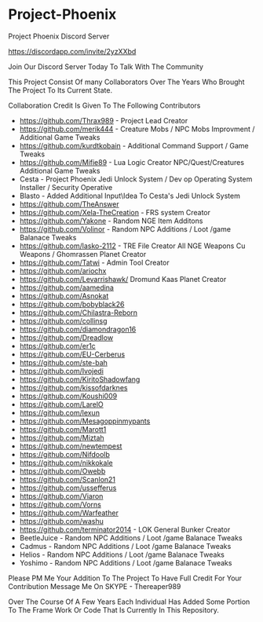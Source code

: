 # Project-Phoenix
Project Phoenix Discord Server

https://discordapp.com/invite/2yzXXbd

Join Our Discord Server Today To Talk With The Community

This Project Consist Of many Collaborators Over The Years Who Brought The Project To Its Current State.

Collaboration Credit Is Given To The Following Contributors
* https://github.com/Thrax989 - Project Lead Creator
* https://github.com/merik444 - Creature Mobs / NPC Mobs Improvment / Additional Game Tweaks
* https://github.com/kurdtkobain - Additional Command Support / Game Tweaks
* https://github.com/Mifie89 - Lua Logic Creator NPC/Quest/Creatures Additional Game Tweaks
* Cesta - Project Phoenix Jedi Unlock System / Dev op Operating System Installer / Security Operative
* Blasto - Added Additional Input\Idea To Cesta's Jedi Unlock System
* https://github.com/TheAnswer
* https://github.com/Xela-TheCreation - FRS system Creator
* https://github.com/Yakone - Random NGE Item Additons
* https://github.com/Volinor - Random NPC Additions / Loot /game Balanace Tweaks
* https://github.com/lasko-2112 - TRE File Creator All NGE Weapons Cu Weapons / Ghomrassen Planet Creator
* https://github.com/Tatwi - Admin Tool Creator
* https://github.com/ariochx
* https://github.com/Levarrishawk/ Dromund Kaas Planet Creator
* https://github.com/aamedina
* https://github.com/Asnokat
* https://github.com/bobyblack26
* https://github.com/Chilastra-Reborn
* https://github.com/collinsg
* https://github.com/diamondragon16
* https://github.com/Dreadlow
* https://github.com/er1c
* https://github.com/EU-Cerberus
* https://github.com/ste-bah
* https://github.com/Ivojedi
* https://github.com/KiritoShadowfang
* https://github.com/kissofdarknes
* https://github.com/Koushi009
* https://github.com/LarelO
* https://github.com/lexun
* https://github.com/Mesagoppinmypants
* https://github.com/Marott1
* https://github.com/Miztah
* https://github.com/newtempest
* https://github.com/Nifdoolb
* https://github.com/nikkokale
* https://github.com/Owebb
* https://github.com/Scanlon21
* https://github.com/ussefferus
* https://github.com/Viaron
* https://github.com/Vorns
* https://github.com/Warfeather
* https://github.com/washu
* https://github.com/terminator2014 - LOK General Bunker Creator
* BeetleJuice - Random NPC Additions / Loot /game Balanace Tweaks
* Cadmus - Random NPC Additions / Loot /game Balanace Tweaks
* Helios - Random NPC Additions / Loot /game Balanace Tweaks
* Yoshimo - Random NPC Additions / Loot /game Balanace Tweaks


Please PM Me Your Addition To The Project To Have Full Credit For Your Contribution
Message Me On SKYPE -
Thereaper989

Over The Course Of A Few Years Each Individual Has Added Some Portion To The Frame Work Or Code That Is Currently In This Repository.

